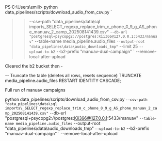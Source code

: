 PS C:\Users\emili> python data_pipelines/scripts/download_audio_from_csv.py `
>>   --csv-path "data_pipelines\data\sql imports\_SELECT_regexp_replace_trim_c_phone_0_9_g_AS_phone_manuav_2_camp_202508141439.csv" `
>>   --db-url "postgresql+psycopg2://postgres:Kii366@127.0.0.1:5433/manuav" `
>>   --table-name media_pipeline.audio_files `
>>   --output-root "data_pipelines\data\audio_downloads_tmp" `
>>   --limit 25 `
>>   --upload-to-b2 `
>>   --b2-prefix "manuav-dual-campaign" `
>>   --remove-local-after-upload


Cleared the b2 bucket then -

-- Truncate the table (deletes all rows, resets sequence)
TRUNCATE media_pipeline.audio_files RESTART IDENTITY CASCADE;




Full run of manuav campaigns

python data_pipelines/scripts/download_audio_from_csv.py `
  --csv-path "data_pipelines\data\sql imports\_SELECT_regexp_replace_trim_c_phone_0_9_g_AS_phone_manuav_2_camp_202508141439.csv" `
  --db-url "postgresql+psycopg2://postgres:Kii366@127.0.0.1:5433/manuav" `
  --table-name media_pipeline.audio_files `
  --output-root "data_pipelines\data\audio_downloads_tmp" `
  --upload-to-b2 `
  --b2-prefix "manuav-dual-campaign" `
  --remove-local-after-upload